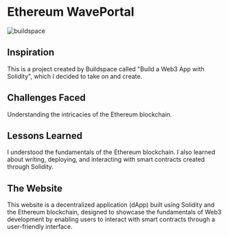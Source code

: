 # Ethereum WavePortal

![buildspace](https://github.com/user-attachments/assets/5732eb1c-35b9-4a2d-af0f-33965fc0ff2d)

## Inspiration

This is a project created by Buildspace called "Build a Web3 App with Solidity", which I decided to take on and create.

## Challenges Faced

Understanding the intricacies of the Ethereum blockchain.

## Lessons Learned

I understood the fundamentals of the Ethereum blockchain. I also learned about writing, deploying, and interacting with smart contracts created through Solidity.

## The Website

This website is a decentralized application (dApp) built using Solidity and the Ethereum blockchain, designed to showcase the fundamentals of Web3 development by enabling users to interact with smart contracts through a user-friendly interface.
